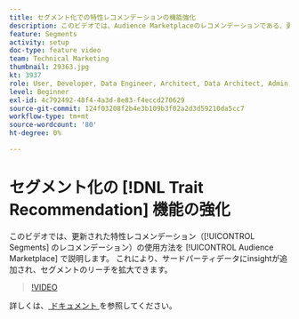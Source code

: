 ```yaml
---
title: セグメント化での特性レコメンデーションの機能強化
description: このビデオでは、Audience Marketplaceのレコメンデーションである、更新された特性レコメンデーションをセグメントで使用する方法を説明します。 セグメントのリーチを拡大できるサードパーティデータに対するinsightを追加できます。
feature: Segments
activity: setup
doc-type: feature video
team: Technical Marketing
thumbnail: 29363.jpg
kt: 3937
role: User, Developer, Data Engineer, Architect, Data Architect, Admin, Leader
level: Beginner
exl-id: 4c792492-48f4-4a3d-8e83-f4eccd270629
source-git-commit: 124f03208f2b4e3b109b3f02a2d3d59210da5cc7
workflow-type: tm+mt
source-wordcount: '80'
ht-degree: 0%

---
```


# セグメント化の [!DNL Trait Recommendation] 機能の強化

このビデオでは、更新された特性レコメンデーション（[!UICONTROL Segments] のレコメンデーション）の使用方法を [!UICONTROL Audience Marketplace] で説明します。 これにより、サードパーティデータにinsightが追加され、セグメントのリーチを拡大できます。

>[!VIDEO](https://video.tv.adobe.com/v/34100/?quality=12&captions=jpn)

詳しくは、[ ドキュメント ](https://experienceleague.adobe.com/docs/audience-manager/user-guide/features/segments/trait-recommendations.html?lang=ja) を参照してください。
